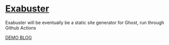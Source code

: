 # [Exabuster](https://zalo.github.io/Exabuster/)

Exabuster will be eventually be a static site generator for Ghost, run through Github Actions

[DEMO BLOG](https://zalo.github.io/Exabuster/)